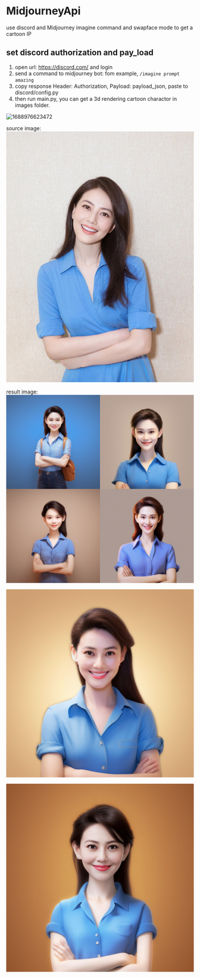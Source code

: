 # MidjourneyApi
use discord and Midjourney imagine command and swapface mode to get a cartoon IP

## set discord authorization and pay_load
1. open url: https://discord.com/ and login
2. send a command to midjourney bot: fom example, `/imagine prompt amazing`
3. copy response Header: Authorization, Payload: payload_json, paste to discord/config.py
4. then run main.py, you can get a 3d rendering cartoon charactor in images folder.

![1688976623472](image/README/1688976623472.png)

source image:
![1686800196762](image/README/1686800196762.png)

result image:
![1686800196762](image/README/renjch_simple_avatar_pixar_3d_rendering_3D_character_from_Disne_b253cbe2-8276-43d4-b36d-839be5e4eb3b.png)


![1686800196762](image/README/1686804465.5095065_swapface.png)

![Alt text](image/README/renjch_simple_avatar_pixar_3d_rendering_3D_character_from_Disne_6934753a-2c84-4b4b-95b8-51487bd98f31_ins.jpg)

<!-- Adds ![](https://github.com/mjbvz/vscode-markdown-image-size/raw/master/./cat.gif ) image size syntax support to VS Code's built-in Markdown preview. -->